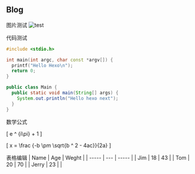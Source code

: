 ## Blog

图片测试
![test](http://oucr653j0.bkt.clouddn.com/68d71ae60fb9fceb16b357a3c3000ebc.png)

代码测试
```cpp
#include <stdio.h>

int main(int argc, char const *argv[]) {
  printf("Hello Hexo\n");
  return 0;
}
```

```java
public class Main {
  public static void main(String[] args) {
    System.out.println("Hello hexo next");
  }
}
```

数学公式

\[
e ^ {i\pi} + 1
\]

\[
x = \frac {-b \pm \sqrt{b ^ 2 - 4ac}}{2a}
\]

表格编辑
| Name  | Age | Weght |
| ----- | --- | ----- |
| Jim   | 18  | 43    |
| Tom   | 20  | 70    |
| Jerry | 23  |       |
